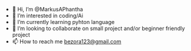 - 👋 Hi, I’m @MarkusAPhantha
- 👀 I’m interested in coding/Ai
- 🌱 I’m currently learning pyhton language
- 💞️ I’m looking to collaborate on small project and/or beginner friendly project
- 📫 How to reach me bezora123@gmail.com

<!---
MarkusAPhantha/MarkusAPhantha is a ✨ special ✨ repository because its `README.md` (this file) appears on your GitHub profile.
You can click the Preview link to take a look at your changes.
--->
